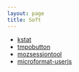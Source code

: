 ```yaml
---
layout: page
title: Soft
---
```


<!--### projects:-->

* [kstat](https://github.com/pyhedgehog/kstat)
* [tmpobutton](https://github.com/pyhedgehog/tmpobutton)
* [mozsessiontool](https://github.com/pyhedgehog/mozsessiontool)
* [microformat-userjs](microformat-userjs/)
